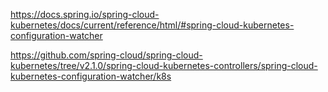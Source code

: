 https://docs.spring.io/spring-cloud-kubernetes/docs/current/reference/html/#spring-cloud-kubernetes-configuration-watcher

https://github.com/spring-cloud/spring-cloud-kubernetes/tree/v2.1.0/spring-cloud-kubernetes-controllers/spring-cloud-kubernetes-configuration-watcher/k8s